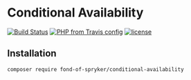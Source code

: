 # Conditional Availability

[![Build Status](https://travis-ci.org/fond-of/spryker-conditional-availability.svg?branch=master)](https://travis-ci.org/fond-of/spryker-conditional-availability)
[![PHP from Travis config](https://img.shields.io/travis/php-v/symfony/symfony.svg)](https://php.net/)
[![license](https://img.shields.io/github/license/mashape/apistatus.svg)](https://packagist.org/packages/fond-of-spryker/conditional-availability)

## Installation

```
composer require fond-of-spryker/conditional-availability
```
